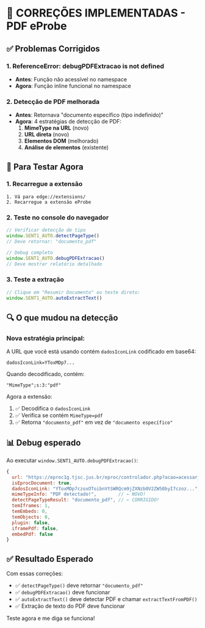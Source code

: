 # 🔧 CORREÇÕES IMPLEMENTADAS - PDF eProbe

## ✅ Problemas Corrigidos

### 1. ReferenceError: debugPDFExtracao is not defined
- **Antes**: Função não acessível no namespace
- **Agora**: Função inline funcional no namespace

### 2. Detecção de PDF melhorada
- **Antes**: Retornava "documento específico (tipo indefinido)"
- **Agora**: 4 estratégias de detecção de PDF:
  1. **MimeType na URL** (novo)
  2. **URL direta** (novo) 
  3. **Elementos DOM** (melhorado)
  4. **Análise de elementos** (existente)

## 🚀 Para Testar Agora

### 1. Recarregue a extensão
```
1. Vá para edge://extensions/
2. Recarregue a extensão eProbe
```

### 2. Teste no console do navegador
```javascript
// Verificar detecção de tipo
window.SENT1_AUTO.detectPageType()
// Deve retornar: "documento_pdf"

// Debug completo
window.SENT1_AUTO.debugPDFExtracao()
// Deve mostrar relatório detalhado
```

### 3. Teste a extração
```javascript
// Clique em "Resumir Documento" ou teste direto:
window.SENT1_AUTO.autoExtractText()
```

## 🔍 O que mudou na detecção

### Nova estratégia principal:
A URL que você está usando contém `dadosIconLink` codificado em base64:
```
dadosIconLink=YToxMDp7...
```

Quando decodificado, contém:
```
"MimeType";s:3:"pdf"
```

Agora a extensão:
1. ✅ Decodifica o `dadosIconLink`
2. ✅ Verifica se contém `MimeType=pdf`
3. ✅ Retorna `"documento_pdf"` em vez de `"documento específico"`

## 📊 Debug esperado

Ao executar `window.SENT1_AUTO.debugPDFExtracao()`:

```javascript
{
  url: "https://eproc1g.tjsc.jus.br/eproc/controlador.php?acao=acessar_documento...",
  isEprocDocument: true,
  dadosIconLink: "YToxMDp7czoxOToibnVtSWRQcm9jZXNzb0V2ZW50byI7czoz...",
  mimeTypeInfo: "PDF detectado!",        // ← NOVO!
  detectPageTypeResult: "documento_pdf", // ← CORRIGIDO!
  temIframes: 1,
  temEmbeds: 0,
  temObjects: 0,
  plugin: false,
  iframePdf: false,
  embedPdf: false
}
```

## ✅ Resultado Esperado

Com essas correções:
- ✅ `detectPageType()` deve retornar `"documento_pdf"`
- ✅ `debugPDFExtracao()` deve funcionar
- ✅ `autoExtractText()` deve detectar PDF e chamar `extractTextFromPDF()`
- ✅ Extração de texto do PDF deve funcionar

Teste agora e me diga se funciona!
